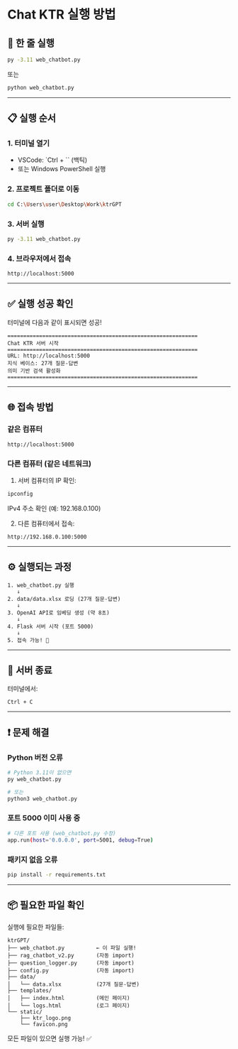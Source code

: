 # Chat KTR 실행 방법

## 🚀 한 줄 실행

```bash
py -3.11 web_chatbot.py
```

또는

```bash
python web_chatbot.py
```

---

## 📋 실행 순서

### 1. 터미널 열기
- VSCode: `Ctrl + `` (백틱)
- 또는 Windows PowerShell 실행

### 2. 프로젝트 폴더로 이동
```bash
cd C:\Users\user\Desktop\Work\ktrGPT
```

### 3. 서버 실행
```bash
py -3.11 web_chatbot.py
```

### 4. 브라우저에서 접속
```
http://localhost:5000
```

---

## ✅ 실행 성공 확인

터미널에 다음과 같이 표시되면 성공!

```
============================================================
Chat KTR 서버 시작
============================================================
URL: http://localhost:5000
지식 베이스: 27개 질문-답변
의미 기반 검색 활성화
============================================================
```

---

## 🌐 접속 방법

### 같은 컴퓨터
```
http://localhost:5000
```

### 다른 컴퓨터 (같은 네트워크)
1. 서버 컴퓨터의 IP 확인:
```bash
ipconfig
```
IPv4 주소 확인 (예: 192.168.0.100)

2. 다른 컴퓨터에서 접속:
```
http://192.168.0.100:5000
```

---

## ⚙️ 실행되는 과정

```
1. web_chatbot.py 실행
   ↓
2. data/data.xlsx 로딩 (27개 질문-답변)
   ↓
3. OpenAI API로 임베딩 생성 (약 8초)
   ↓
4. Flask 서버 시작 (포트 5000)
   ↓
5. 접속 가능! 🎉
```

---

## 🛑 서버 종료

터미널에서:
```
Ctrl + C
```

---

## ❗ 문제 해결

### Python 버전 오류
```bash
# Python 3.11이 없으면
py web_chatbot.py

# 또는
python3 web_chatbot.py
```

### 포트 5000 이미 사용 중
```bash
# 다른 포트 사용 (web_chatbot.py 수정)
app.run(host='0.0.0.0', port=5001, debug=True)
```

### 패키지 없음 오류
```bash
pip install -r requirements.txt
```

---

## 📦 필요한 파일 확인

실행에 필요한 파일들:
```
ktrGPT/
├── web_chatbot.py          ← 이 파일 실행!
├── rag_chatbot_v2.py       (자동 import)
├── question_logger.py      (자동 import)
├── config.py               (자동 import)
├── data/
│   └── data.xlsx           (27개 질문-답변)
├── templates/
│   ├── index.html          (메인 페이지)
│   └── logs.html           (로그 페이지)
└── static/
    ├── ktr_logo.png
    └── favicon.png
```

모든 파일이 있으면 실행 가능! ✅







